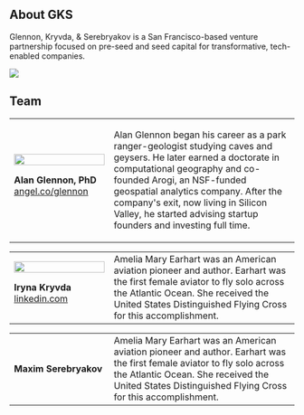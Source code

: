 ## About GKS

Glennon, Kryvda, & Serebryakov is a San Francisco-based venture partnership focused on pre-seed and seed capital for transformative, tech-enabled companies.

<p>
<img src="https://gks-vc.github.io/assets/images/working.jpg"> 
</p>

## Team

<table>
  <tr>
    <td width="35%">
      <img src="https://gks-vc.github.io/assets/images/glennon240bw.jpg" width="100%"><p />
      <b>Alan Glennon, PhD</b><br />
      <a href="https://angel.co/glennon">angel.co/glennon</a><br />
    </td>
    <td width="65%" valign="top">
      
Alan Glennon began his career as a park ranger-geologist studying caves and geysers. He later earned a doctorate in computational geography and co-founded Arogi, an NSF-funded geospatial analytics company. After the company's exit, now living in Silicon Valley, he started advising startup founders and investing full time. 
    </td>
  </tr>
</table>

<table>
  <tr>
    <td width="35%">
      <img src="https://gks-vc.github.io/assets/images/kryvda.jpg" width="100%"><p />
      <b>Iryna Kryvda</b><br />
      <a href="https://www.linkedin.com/in/iryna-kryvda-a12429b9/">linkedin.com</a><br />
    </td>
    <td width="65%" valign="top">
Amelia Mary Earhart was an American aviation pioneer and author. Earhart was the first female aviator to fly solo across the Atlantic Ocean. She received the United States Distinguished Flying Cross for this accomplishment.
    </td>
  </tr>
</table>

<table>
  <tr>
    <td width="35%">
      <p />
      <b>Maxim Serebryakov</b><br />
    </td>
    <td width="65%" valign="top">
Amelia Mary Earhart was an American aviation pioneer and author. Earhart was the first female aviator to fly solo across the Atlantic Ocean. She received the United States Distinguished Flying Cross for this accomplishment.
    </td>
  </tr>
</table>


